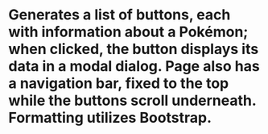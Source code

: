 # Generates a list of buttons, each with information about a Pokémon; when clicked, the button displays its data in a modal dialog. Page also has a navigation bar, fixed to the top while the buttons scroll underneath. Formatting utilizes Bootstrap.
